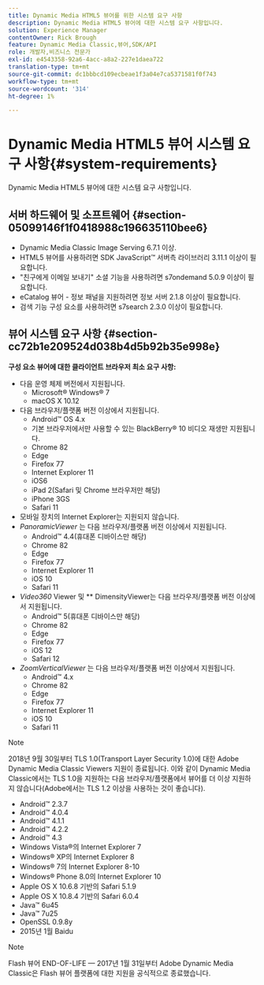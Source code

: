 ```yaml
---
title: Dynamic Media HTML5 뷰어를 위한 시스템 요구 사항
description: Dynamic Media HTML5 뷰어에 대한 시스템 요구 사항입니다.
solution: Experience Manager
contentOwner: Rick Brough
feature: Dynamic Media Classic,뷰어,SDK/API
role: 개발자,비즈니스 전문가
exl-id: e4543358-92a6-4acc-a8a2-227e1daea722
translation-type: tm+mt
source-git-commit: dc1bbbcd109ecbeae1f3a04e7ca5371581f0f743
workflow-type: tm+mt
source-wordcount: '314'
ht-degree: 1%

---
```


# Dynamic Media HTML5 뷰어 시스템 요구 사항{#system-requirements}

Dynamic Media HTML5 뷰어에 대한 시스템 요구 사항입니다.

<!-- Updated April 06, 2021 from https://wiki.corp.adobe.com/pages/viewpage.action?spaceKey=scene7qa&title=s7Viewers%2C+S7SDK%2C+S7OnDemand+Release+Notes - Contact is Sasha -->

## 서버 하드웨어 및 소프트웨어 {#section-05099146f1f0418988c196635110bee6}

* Dynamic Media Classic Image Serving 6.7.1 이상.
* HTML5 뷰어를 사용하려면 SDK JavaScript™ 서버측 라이브러리 3.11.1 이상이 필요합니다.
* &quot;친구에게 이메일 보내기&quot; 소셜 기능을 사용하려면 s7ondemand 5.0.9 이상이 필요합니다.
* eCatalog 뷰어 - 정보 패널을 지원하려면 정보 서버 2.1.8 이상이 필요합니다.
* 검색 기능 구성 요소를 사용하려면 s7search 2.3.0 이상이 필요합니다.

## 뷰어 시스템 요구 사항 {#section-cc72b1e209524d038b4d5b92b35e998e}

**구성 요소 뷰어에 대한 클라이언트 브라우저 최소 요구 사항:**

* 다음 운영 체제 버전에서 지원됩니다.
   * Microsoft® Windows® 7
   * macOS X 10.12
* 다음 브라우저/플랫폼 버전 이상에서 지원됩니다.
   * Android™ OS 4.x
   * 기본 브라우저에서만 사용할 수 있는 BlackBerry® 10 비디오 재생만 지원됩니다.
   * Chrome 82
   * Edge
   * Firefox 77
   * Internet Explorer 11
   * iOS6
   * iPad 2(Safari 및 Chrome 브라우저만 해당)
   * iPhone 3GS
   * Safari 11
* 모바일 장치의 Internet Explorer는 지원되지 않습니다.
* *PanoramicViewer* 는 다음 브라우저/플랫폼 버전 이상에서 지원됩니다.
   * Android™ 4.4(휴대폰 디바이스만 해당)
   * Chrome 82
   * Edge
   * Firefox 77
   * Internet Explorer 11
   * iOS 10
   * Safari 11
* *Video360* Viewer 및  ** DimensityViewer는 다음 브라우저/플랫폼 버전 이상에서 지원됩니다.
   * Android™ 5(휴대폰 디바이스만 해당)
   * Chrome 82
   * Edge
   * Firefox 77
   * iOS 12
   * Safari 12
* *ZoomVerticalViewer* 는 다음 브라우저/플랫폼 버전 이상에서 지원됩니다.
   * Android™ 4.x
   * Chrome 82
   * Edge
   * Firefox 77
   * Internet Explorer 11
   * iOS 10
   * Safari 11

>[!NOTE]
>
>2018년 9월 30일부터 TLS 1.0(Transport Layer Security 1.0)에 대한 Adobe Dynamic Media Classic Viewers 지원이 종료됩니다. 이와 같이 Dynamic Media Classic에서는 TLS 1.0을 지원하는 다음 브라우저/플랫폼에서 뷰어를 더 이상 지원하지 않습니다(Adobe에서는 TLS 1.2 이상을 사용하는 것이 좋습니다).
>
> * Android™ 2.3.7
> * Android™ 4.0.4
> * Android™ 4.1.1
> * Android™ 4.2.2
> * Android™ 4.3
> * Windows Vista®의 Internet Explorer 7
> * Windows® XP의 Internet Explorer 8
> * Windows® 7의 Internet Explorer 8-10
> * Windows® Phone 8.0의 Internet Explorer 10
> * Apple OS X 10.6.8 기반의 Safari 5.1.9
> * Apple OS X 10.8.4 기반의 Safari 6.0.4
> * Java™ 6u45
> * Java™ 7u25
> * OpenSSL 0.9.8y
> * 2015년 1월 Baidu


>[!NOTE]
>
>Flash 뷰어 END-OF-LIFE — 2017년 1월 31일부터 Adobe Dynamic Media Classic은 Flash 뷰어 플랫폼에 대한 지원을 공식적으로 종료했습니다.
